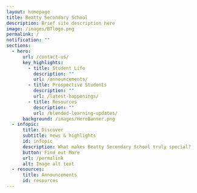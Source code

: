 ```yaml
---
layout: homepage
title: Beatty Secondary School
description: Brief site description here
image: /images/BTlogo.png
permalink: /
notification: ""
sections:
  - hero:
      url: /contact-us/
      key_highlights:
        - title: Student Life
          description: ""
          url: /announcements/
        - title: Prospective Students
          description: ""
          url: /latest-happenings/
        - title: Resources
          description: ""
          url: /blended-learning-updates/
      background: /images/HeroBanner.png
  - infopic:
      title: Discover
      subtitle: news & highlights
      id: infopic
      description: What makes Beatty Secondary School truly special?
      button: Find out More
      url: /permalink
      alt: Image alt text
  - resources:
      title: Announcements
      id: resources
---
```

